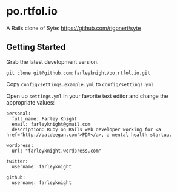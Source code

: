 # po.rtfol.io

A Rails clone of Syte: https://github.com/rigoneri/syte

## Getting Started

Grab the latest development version.

```git clone git@github.com:farleyknight/po.rtfol.io.git```

Copy ``config/settings.example.yml`` to ```config/settings.yml```

Open up ```settings.yml``` in your favorite text editor and change the appropriate values:

```
personal:
  full_name: Farley Knight
  email: farleyknight@gmail.com
  description: Ruby on Rails web developer working for <a href='http://patdeegan.com'>PDA</a>, a mental health startup.

wordpress:
  url: "farleyknight.wordpress.com"

twitter:
  username: farleyknight

github:
  username: farleyknight
```
